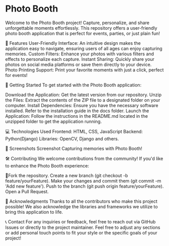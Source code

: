 # Photo Booth


Welcome to the Photo Booth project! Capture, personalize, and share unforgettable moments effortlessly. This repository offers a user-friendly photo booth application that is perfect for events, parties, or just plain fun!

🎨 Features
User-Friendly Interface: An intuitive design makes the application easy to navigate, ensuring users of all ages can enjoy capturing memories.
Custom Filters: Enhance your photos with various filters and effects to personalize each capture.
Instant Sharing: Quickly share your photos on social media platforms or save them directly to your device.
Photo Printing Support: Print your favorite moments with just a click, perfect for events!

🚀 Getting Started
To get started with the Photo Booth application:

Download the Application: Get the latest version from our repository.
Unzip the Files: Extract the contents of the ZIP file to a designated folder on your computer.
Install Dependencies: Ensure you have the necessary software installed. Refer to the installation guide in the docs folder.
Launch the Application: Follow the instructions in the README.md located in the unzipped folder to get the application running.

💻 Technologies Used
Frontend: HTML, CSS, JavaScript
Backend: Python(Django)
Libraries: OpenCV, Django and others.

📸 Screenshots
Screenshot Capturing memories with Photo Booth!

🛠️ Contributing
We welcome contributions from the community! If you'd like to enhance the Photo Booth experience:

🍴Fork the repository.
Create a new branch (git checkout -b feature/yourFeature).
Make your changes and commit them (git commit -m 'Add new feature').
Push to the branch (git push origin feature/yourFeature).
Open a Pull Request.

🤝 Acknowledgments
Thanks to all the contributors who make this project possible! We also acknowledge the libraries and frameworks we utilize to bring this application to life.

📞 Contact
For any inquiries or feedback, feel free to reach out via GitHub Issues or directly to the project maintainer.
Feel free to adjust any sections or add personal touch points to fit your style or the specific goals of your project!

